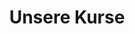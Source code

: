 ---
title: "Unsere Kurse"
draft: false
# page title background image
bg_image: "images/backgrounds/page-title.jpg"
# meta description
description : "We will teach you!."
---